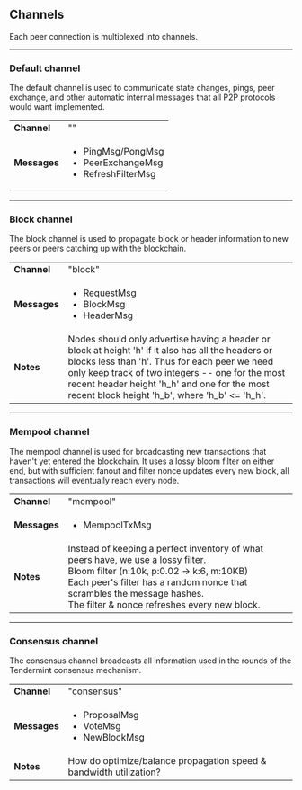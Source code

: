 ## Channels

Each peer connection is multiplexed into channels.
<hr />

### Default channel

The default channel is used to communicate state changes, pings, peer exchange, and other automatic internal messages that all P2P protocols would want implemented.

<table>
  <tr>
    <td><b>Channel</b></td>
    <td>""</td>
  </tr>
  <tr>
    <td><b>Messages</b></td>
    <td>
      <ul>
        <li>PingMsg/PongMsg</li>
        <li>PeerExchangeMsg</li>
        <li>RefreshFilterMsg</li>
      </ul>
    </td>
  </tr>
</table>
<hr />

### Block channel

The block channel is used to propagate block or header information to new peers or peers catching up with the blockchain.

<table>
  <tr>
    <td><b>Channel</b></td>
    <td>"block"</td>
  </tr>
  <tr>
    <td><b>Messages</b></td>
    <td>
      <ul>
        <li>RequestMsg</li>
        <li>BlockMsg</li>
        <li>HeaderMsg</li>
      </ul>
    </td>
  </tr>
  <tr>
    <td><b>Notes</b></td>
    <td>
      Nodes should only advertise having a header or block at height 'h' if it also has all the headers or blocks less than 'h'.  Thus for each peer we need only keep track of two integers -- one for the most recent header height 'h_h' and one for the most recent block height 'h_b', where 'h_b' &lt;= 'h_h'.
    </td>
  </tr>
</table>
<hr />

### Mempool channel

The mempool channel is used for broadcasting new transactions that haven't yet entered the blockchain.  It uses a lossy bloom filter on either end, but with sufficient fanout and filter nonce updates every new block, all transactions will eventually reach every node.

<table>
  <tr>
    <td><b>Channel</b></td>
    <td>"mempool"</td>
  </tr>
  <tr>
    <td><b>Messages</b></td>
    <td>
      <ul>
        <li>MempoolTxMsg</li>
      </ul>
    </td>
  </tr>
  <tr>
    <td><b>Notes</b></td>
    <td>
      Instead of keeping a perfect inventory of what peers have, we use a lossy filter.<br/>
      Bloom filter (n:10k, p:0.02 -> k:6, m:10KB)<br/>
      Each peer's filter has a random nonce that scrambles the message hashes.<br/>
      The filter & nonce refreshes every new block.<br/>
    </td>
  </tr>
</table>
<hr />

### Consensus channel

The consensus channel broadcasts all information used in the rounds of the Tendermint consensus mechanism.

<table>
  <tr>
    <td><b>Channel</b></td>
    <td>"consensus"</td>
  </tr>
  <tr>
    <td><b>Messages</b></td>
    <td>
      <ul>
        <li>ProposalMsg</li>
        <li>VoteMsg</li>
        <li>NewBlockMsg</li>
      </ul>
    </td>
  </tr>
  <tr>
    <td><b>Notes</b></td>
    <td>
      How do optimize/balance propagation speed & bandwidth utilization?
    </td>
  </tr>
</table>
